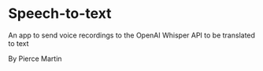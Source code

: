 # Speech-to-text

An app to send voice recordings to the OpenAI Whisper API to be translated to text

By Pierce Martin